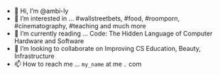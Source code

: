 - 👋 Hi, I’m @ambi-ly
- 👀 I’m interested in ... #wallstreetbets, #food, #roomporn, #cinematography, #teaching and much more
- 🌱 I’m currently reading ... Code: The Hidden Language of Computer Hardware and Software
- 💞️ I’m looking to collaborate on Improving CS Education, Beauty, Infrastructure
- 📫 How to reach me ... `my_name` at me *`.`* com

<!---
ambi-ly/ambi-ly is a ✨ special ✨ repository because its `README.md` (this file) appears on your GitHub profile.
You can click the Preview link to take a look at your changes.
--->
